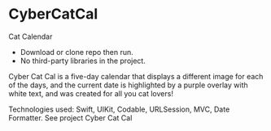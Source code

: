 # CyberCatCal
Cat Calendar

* Download or clone repo then run.
* No third-party libraries in the project.

Cyber Cat Cal is a five-day calendar that displays a different image for each of the days, and the current date is highlighted by a purple overlay with white text, and was created for all you cat lovers!

Technologies used: Swift, UIKit, Codable, URLSession, MVC, Date Formatter.
See project Cyber Cat Cal
